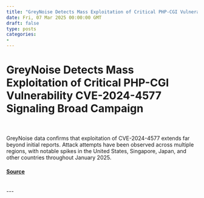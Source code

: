 ```yaml
---
title: "GreyNoise Detects Mass Exploitation of Critical PHP-CGI Vulnerability CVE-2024-4577 Signaling Broad Campaign"
date: Fri, 07 Mar 2025 00:00:00 GMT
draft: false
type: posts
categories: 
- 
---
```

# GreyNoise Detects Mass Exploitation of Critical PHP-CGI Vulnerability CVE-2024-4577 Signaling Broad Campaign

<br/>

<br/>
‍GreyNoise data confirms that exploitation of CVE-2024-4577 extends far beyond initial reports. Attack attempts have been observed across multiple regions, with notable spikes in the United States, Singapore, Japan, and other countries throughout January 2025.

#### [Source](https://www.greynoise.io/blog/mass-exploitation-critical-php-cgi-vulnerability-cve-2024-4577)

<br/>
---
